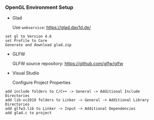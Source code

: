 ### OpenGL Environment Setup

- Glad

  Use `webservice`: https://glad.dav1d.de/
```
set gl to Version 4.6
set Profile to Core
Generate and download glad.zip
```

- GLFW

  GLFW source repository: https://github.com/glfw/glfw

- Visual Studio

  Configure Project Properties
```
add include folders to C/C++ -> General -> Additional Include Directories
add lib-vc2019 folders to Linker -> General -> Additional Library Directories
add glfw3.lib to Linker -> Input -> Additional Dependencies
add glad.c to project
```
